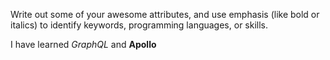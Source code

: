 Write out some of your awesome attributes, and use emphasis (like bold or italics) to identify keywords, programming languages, or skills. 

I have learned *GraphQL* and __Apollo__
